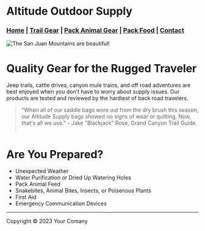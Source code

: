 # Altitude Outdoor Supply

###  [Home](https://#) |  [Trail Gear](https://#) |  [Pack Animal Gear](https://#) | [Pack Food](https://#) | [Contact](https://#)

![The San Juan Mountains are beautiful!](https://mdg.imgix.net/assets/images/san-juan-mountains.jpg?auto=format&fit=clip&q=40&w=1080 "San Juan Mountains")

# Quality Gear for the Rugged Traveler

Jeep trails, cattle drives, canyon mule trains, and off road adventures are best enjoyed when you don't have to worry about supply issues.  Our products are tested and reviewed by the hardiest of back road travelers. 

>"When all of our saddle bags wore out from the dry brush this season, our Altitude Supply bags showed no signs of wear or quitting. Now, that's all we use." - Jake "Blackjack" Rose, Grand Canyon Trail Guide.
> &nbsp;

# Are You Prepared?
* Unexpected Weather
* Water Purification or Dried Up Watering Holes
* Pack Animal Feed
* Snakebites, Animal Bites, Insects, or Poisenous Plants
* First Aid
* Emergency Communication Devices

---

Copyright &copy; 2023 Your Comany 
